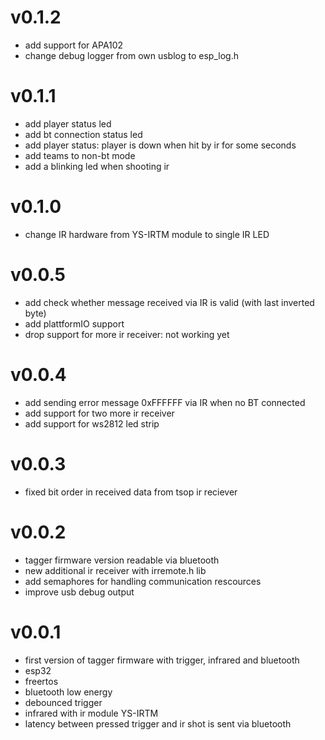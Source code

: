 # v0.1.2
* add support for APA102
* change debug logger from own usblog to esp_log.h

# v0.1.1
* add player status led
* add bt connection status led
* add player status: player is down when hit by ir for some seconds
* add teams to non-bt mode
* add a blinking led when shooting ir

# v0.1.0
* change IR hardware from YS-IRTM module to single IR LED

# v0.0.5
* add check whether message received via IR is valid (with last inverted byte)
* add plattformIO support
* drop support for more ir receiver: not working yet

# v0.0.4
* add sending error message 0xFFFFFF via IR when no BT connected
* add support for two more ir receiver
* add support for ws2812 led strip

# v0.0.3
* fixed bit order in received data from tsop ir reciever

# v0.0.2
* tagger firmware version readable via bluetooth
* new additional ir receiver with irremote.h lib
* add semaphores for handling communication rescources
* improve usb debug output

# v0.0.1
* first version of tagger firmware with trigger, infrared and bluetooth
* esp32
* freertos
* bluetooth low energy
* debounced trigger
* infrared with ir module YS-IRTM 
* latency between pressed trigger and ir shot is sent via bluetooth
